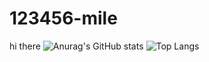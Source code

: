 # 123456-mile
hi there
![Anurag's GitHub stats](https://github-readme-stats.vercel.app/api?username=134567-mile)
![Top Langs](https://github-readme-stats.vercel.app/api/top-langs/?username=134567-mile)

